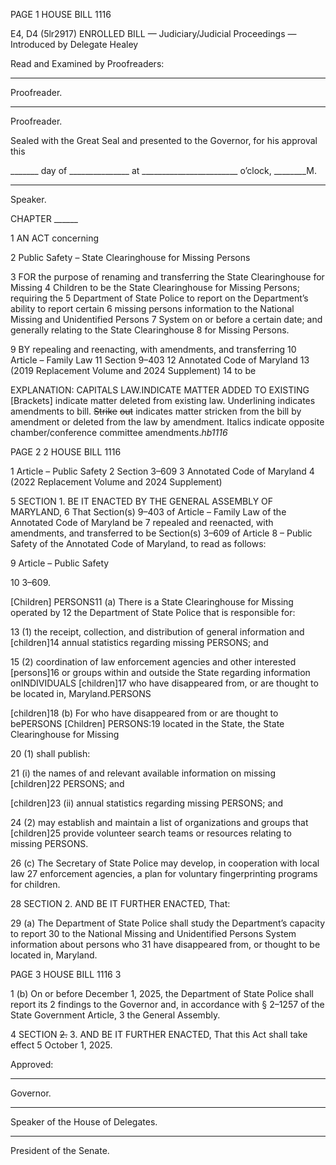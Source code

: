 PAGE 1
HOUSE BILL 1116

E4, D4 (5lr2917)
ENROLLED BILL
— Judiciary/Judicial Proceedings —
Introduced by Delegate Healey

Read and Examined by Proofreaders:

_______________________________________________
Proofreader.
_______________________________________________
Proofreader.

Sealed with the Great Seal and presented to the Governor, for his approval this

_______ day of _______________ at ________________________ o’clock, ________M.

______________________________________________
Speaker.

CHAPTER ______

1 AN ACT concerning

2 Public Safety – State Clearinghouse for Missing Persons

3 FOR the purpose of renaming and transferring the State Clearinghouse for Missing
4 Children to be the State Clearinghouse for Missing Persons; requiring the
5 Department of State Police to report on the Department’s ability to report certain
6 missing persons information to the National Missing and Unidentified Persons
7 System on or before a certain date; and generally relating to the State Clearinghouse
8 for Missing Persons.

9 BY repealing and reenacting, with amendments, and transferring
10 Article – Family Law
11 Section 9–403
12 Annotated Code of Maryland
13 (2019 Replacement Volume and 2024 Supplement)
14 to be

EXPLANATION: CAPITALS LAW.INDICATE MATTER ADDED TO EXISTING
[Brackets] indicate matter deleted from existing law.
Underlining indicates amendments to bill.
~~Strike~~ ~~out~~ indicates matter stricken from the bill by amendment or deleted from the law by
amendment.
Italics indicate opposite chamber/conference committee amendments.*hb1116*

PAGE 2
2 HOUSE BILL 1116

1 Article – Public Safety
2 Section 3–609
3 Annotated Code of Maryland
4 (2022 Replacement Volume and 2024 Supplement)

5 SECTION 1. BE IT ENACTED BY THE GENERAL ASSEMBLY OF MARYLAND,
6 That Section(s) 9–403 of Article – Family Law of the Annotated Code of Maryland be
7 repealed and reenacted, with amendments, and transferred to be Section(s) 3–609 of Article
8 – Public Safety of the Annotated Code of Maryland, to read as follows:

9 Article – Public Safety

10 3–609.

[Children] PERSONS11 (a) There is a State Clearinghouse for Missing operated by
12 the Department of State Police that is responsible for:

13 (1) the receipt, collection, and distribution of general information and
[children]14 annual statistics regarding missing PERSONS; and

15 (2) coordination of law enforcement agencies and other interested
[persons]16 or groups within and outside the State regarding information onINDIVIDUALS
[children]17 who have disappeared from, or are thought to be located in, Maryland.PERSONS

[children]18 (b) For who have disappeared from or are thought to bePERSONS
[Children] PERSONS:19 located in the State, the State Clearinghouse for Missing

20 (1) shall publish:

21 (i) the names of and relevant available information on missing
[children]22 PERSONS; and

[children]23 (ii) annual statistics regarding missing PERSONS; and

24 (2) may establish and maintain a list of organizations and groups that
[children]25 provide volunteer search teams or resources relating to missing PERSONS.

26 (c) The Secretary of State Police may develop, in cooperation with local law
27 enforcement agencies, a plan for voluntary fingerprinting programs for children.

28 SECTION 2. AND BE IT FURTHER ENACTED, That:

29 (a) The Department of State Police shall study the Department’s capacity to report
30 to the National Missing and Unidentified Persons System information about persons who
31 have disappeared from, or thought to be located in, Maryland.

PAGE 3
HOUSE BILL 1116 3

1 (b) On or before December 1, 2025, the Department of State Police shall report its
2 findings to the Governor and, in accordance with § 2–1257 of the State Government Article,
3 the General Assembly.

4 SECTION ~~2.~~ 3. AND BE IT FURTHER ENACTED, That this Act shall take effect
5 October 1, 2025.

Approved:

________________________________________________________________________________
Governor.

________________________________________________________________________________
Speaker of the House of Delegates.

________________________________________________________________________________
President of the Senate.